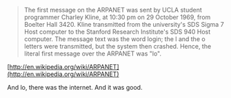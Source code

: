 <!-- 
.. title: In The Beginning Was The Word
.. slug: in-the-beginning-was-the-word
.. date: 2014-07-21 15:05:20 UTC+02:00
.. tags: internet, history 
.. link: 
.. description: 
.. type: text
-->

> The first message on the ARPANET was sent by UCLA student programmer Charley Kline, at 10:30 pm on 29 October 1969, from Boelter Hall 3420.
> Kline transmitted from the university's SDS Sigma 7 Host computer to the Stanford Research Institute's SDS 940 Host computer.
> The message text was the word login; the l and the o letters were transmitted, but the system then crashed. Hence, the literal first message over the ARPANET was "lo".

[http://en.wikipedia.org/wiki/ARPANET](http://en.wikipedia.org/wiki/ARPANET)

And lo, there was the internet. And it was good.
